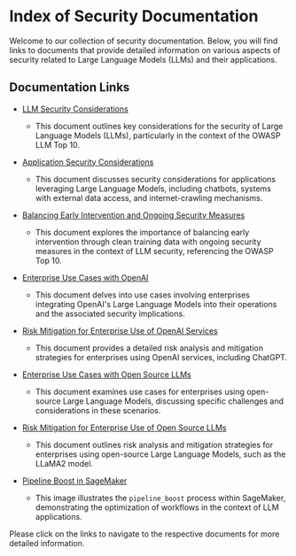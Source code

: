 # Index of Security Documentation

Welcome to our collection of security documentation. Below, you will find links to documents that provide detailed information on various aspects of security related to Large Language Models (LLMs) and their applications.

## Documentation Links

- [LLM Security Considerations](./llm_security.md)
  - This document outlines key considerations for the security of Large Language Models (LLMs), particularly in the context of the OWASP LLM Top 10.

- [Application Security Considerations](./application_security.md)
  - This document discusses security considerations for applications leveraging Large Language Models, including chatbots, systems with external data access, and internet-crawling mechanisms.

- [Balancing Early Intervention and Ongoing Security Measures](./strategy.md)
  - This document explores the importance of balancing early intervention through clean training data with ongoing security measures in the context of LLM security, referencing the OWASP Top 10.

- [Enterprise Use Cases with OpenAI](./use_cases/openai/enterprise_and_openai.md)
  - This document delves into use cases involving enterprises integrating OpenAI's Large Language Models into their operations and the associated security implications.

- [Risk Mitigation for Enterprise Use of OpenAI Services](./use_cases/openai/risk_mitigation.md)
  - This document provides a detailed risk analysis and mitigation strategies for enterprises using OpenAI services, including ChatGPT.

- [Enterprise Use Cases with Open Source LLMs](./use_cases/open_source/enterprise_and_open_source.md)
  - This document examines use cases for enterprises using open-source Large Language Models, discussing specific challenges and considerations in these scenarios.

- [Risk Mitigation for Enterprise Use of Open Source LLMs](./use_cases/open_source/risk_mitigation.md)
  - This document outlines risk analysis and mitigation strategies for enterprises using open-source Large Language Models, such as the LLaMA2 model.

- [Pipeline Boost in SageMaker](./use_cases/sagemaker/pipeline_boost.png)
  - This image illustrates the `pipeline_boost` process within SageMaker, demonstrating the optimization of workflows in the context of LLM applications.

Please click on the links to navigate to the respective documents for more detailed information.
